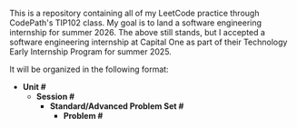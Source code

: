 This is a repository containing all of my LeetCode practice through CodePath's TIP102 class. My goal is to land a software engineering internship for summer 2026. The above still stands, but I accepted a software engineering internship at Capital One as part of their Technology Early Internship Program for summer 2025.

It will be organized in the following format:
- **Unit #**
  - **Session #**
    - **Standard/Advanced Problem Set #**
      - **Problem #**
